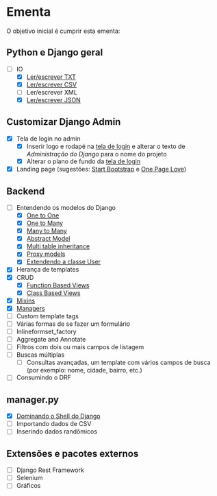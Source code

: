 # Ementa

O objetivo inicial é cumprir esta ementa:

## Python e Django geral

- [ ] IO
  - [x] [Ler/escrever TXT](io/txt/read_write_txt.md)
  - [x] [Ler/escrever CSV](io/csv/read_write_csv.md)
  - [ ] Ler/escrever XML
  - [x] [Ler/escrever JSON](io/json/read_write_json.md)

## Customizar Django Admin

- [x] Tela de login no admin
  - [x] Inserir logo e rodapé na [tela de login](http://localhost:8000/admin/) e alterar o texto de _Administração do Django_ para o nome do projeto
  - [x] Alterar o plano de fundo da [tela de login](http://localhost:8000/admin/)
- [x] Landing page (sugestões: [Start Bootstrap](http://startbootstrap.com/template-categories/all/) e [One Page Love](https://onepagelove.com/templates/free-templates))

## Backend

- [ ] Entendendo os modelos do Django
  - [x] [One to One](dev/orm#one-to-one-um-para-um)
  - [x] [One to Many](dev/orm#one-to-many-um-para-muitos)
  - [x] [Many to Many](dev/orm#many-to-many-muitos-para-muitos)
  - [x] [Abstract Model](dev/orm#abstract-inheritance-herança-abstrata)
  - [x] [Multi table inheritance](dev/orm#multi-table-inheritance-herança-multi-tabela)
  - [x] [Proxy models](dev/orm#proxy-models)
  - [x] [Extendendo a classe User](https://github.com/rg3915/django-experience/issues/21)
- [x] Herança de templates
- [x] CRUD
  - [x] [Function Based Views](https://github.com/rg3915/django-experience/issues/26)
  - [x] [Class Based Views](https://github.com/rg3915/django-experience/issues/33)
- [x] [Mixins](https://github.com/rg3915/django-experience/issues/35)
- [x] [Managers](https://github.com/rg3915/django-experience/issues/36)
- [ ] Custom template tags
- [ ] Várias formas de se fazer um formulário
- [ ] Inlineformset_factory
- [ ] Aggregate and Annotate
- [ ] Filtros com dois ou mais campos de listagem
- [ ] Buscas múltiplas
  - [ ] Consultas avançadas, um template com vários campos de busca (por exemplo: nome, cidade, bairro, etc.)
- [ ] Consumindo o DRF

## manager.py

- [x] [Dominando o Shell do Django](https://github.com/rg3915/django-experience/wiki/Dominando-o-shell-do-Django)
- [ ] Importando dados de CSV
- [ ] Inserindo dados randômicos

## Extensões e pacotes externos

- [ ] Django Rest Framework
- [ ] Selenium
- [ ] Gráficos